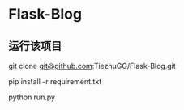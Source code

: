 # Flask-Blog

## 运行该项目
git clone git@github.com:TiezhuGG/Flask-Blog.git

pip install -r requirement.txt

python run.py
